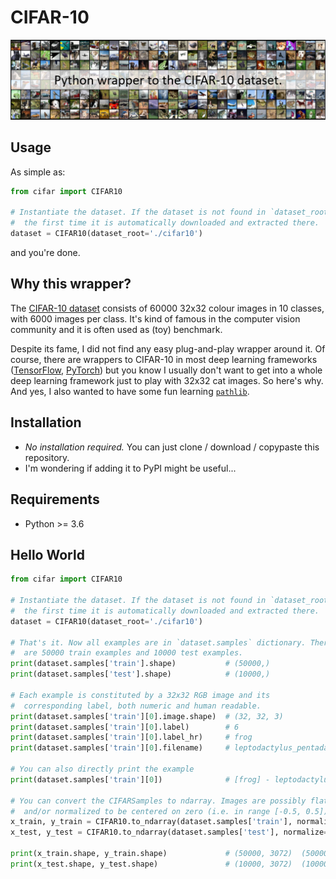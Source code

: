 # CIFAR-10

<p align="center"><img src="docs/cifar_banner.png" width="900"></p>

## Usage
As simple as:
```python
from cifar import CIFAR10

# Instantiate the dataset. If the dataset is not found in `dataset_root`,
#  the first time it is automatically downloaded and extracted there.
dataset = CIFAR10(dataset_root='./cifar10')
```
and you're done.

## Why this wrapper?

The [CIFAR-10 dataset](https://www.cs.toronto.edu/~kriz/cifar.html) consists of 60000 32x32 colour images in 10 classes, with 6000 images per class. It's kind of famous in the computer vision community and it is often used as (toy) benchmark.

Despite its fame, I did not find any easy plug-and-play wrapper around it. Of course, there are wrappers to CIFAR-10 in most deep learning frameworks ([TensorFlow](https://github.com/tensorflow/models/tree/master/tutorials/image/cifar10), [PyTorch](https://pytorch.org/docs/stable/torchvision/datasets.html)) but you know I usually don't want to get into a whole deep learning framework just to play with 32x32 cat images. So here's why. And yes, I also wanted to have some fun learning [`pathlib`](https://docs.python.org/3/library/pathlib.html).

## Installation

* *No installation required.* You can just clone / download / copypaste this repository.
* I'm wondering if adding it to PyPI might be useful...

## Requirements
* Python >= 3.6

## Hello World
```python
from cifar import CIFAR10

# Instantiate the dataset. If the dataset is not found in `dataset_root`,
#  the first time it is automatically downloaded and extracted there.
dataset = CIFAR10(dataset_root='./cifar10')

# That's it. Now all examples are in `dataset.samples` dictionary. There
#  are 50000 train examples and 10000 test examples.
print(dataset.samples['train'].shape)           # (50000,)
print(dataset.samples['test'].shape)            # (10000,)

# Each example is constituted by a 32x32 RGB image and its
#  corresponding label, both numeric and human readable.
print(dataset.samples['train'][0].image.shape)  # (32, 32, 3)
print(dataset.samples['train'][0].label)        # 6
print(dataset.samples['train'][0].label_hr)     # frog
print(dataset.samples['train'][0].filename)     # leptodactylus_pentadactylus_s_000004.png

# You can also directly print the example
print(dataset.samples['train'][0])              # [frog] - leptodactylus_pentadactylus_s_000004.png

# You can convert the CIFARSamples to ndarray. Images are possibly flattened
#  and/or normalized to be centered on zero (i.e. in range [-0.5, 0.5])
x_train, y_train = CIFAR10.to_ndarray(dataset.samples['train'], normalize=True, flatten=True)
x_test, y_test = CIFAR10.to_ndarray(dataset.samples['test'], normalize=True, flatten=True)

print(x_train.shape, y_train.shape)             # (50000, 3072)  (50000,)
print(x_test.shape, y_test.shape)               # (10000, 3072)  (10000,)
```


